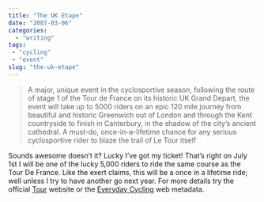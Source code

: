 ```yaml
---
title: "The UK Etape"
date: "2007-03-06"
categories:
  - "writing"
tags:
 - "cycling"
 - "event"
slug: "the-uk-etape"
---
```


> A major, unique event in the cyclosportive season, following the route of stage 1 of the Tour de France on its historic UK Grand Depart, the event will take up to 5000 riders on an epic 120 mile journey from beautiful and historic Greenwich out of London and through the Kent countryside to finish in Canterbury, in the shadow of the city’s ancient cathedral. A must-do, once-in-a-lifetime chance for any serious cyclosportive rider to blaze the trail of Le Tour itself

Sounds awesome doesn’t it? Lucky I’ve got my ticket! That’s right on July 1st I will be one of the lucky 5,000 riders to ride the same course as the Tour De France. Like the exert claims, this will be a once in a lifetime ride; well unless I try to have another go next year. For more details try the official [Tour][1] website or the [Everyday Cycling][2] web metadata.

[1]:	https://www.letour.fr/2007/TDF/presentation/us/etape1.html
[2]:	https://www.everydaycycling.com/events.aspx?fid=598
